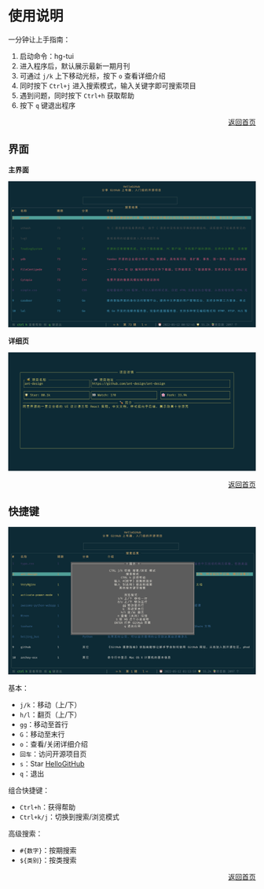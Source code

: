 # 使用说明

一分钟让上手指南：

1. 启动命令：hg-tui
2. 进入程序后，默认展示最新一期月刊
3. 可通过 `j/k` 上下移动光标，按下 `o` 查看详细介绍
4. 同时按下 `Ctrl+j` 进入搜索模式，输入关键字即可搜索项目
4. 遇到问题，同时按下 `Ctrl+h` 获取帮助
5. 按下 `q` 键退出程序

<p align="right"><a href="https://github.com/kaixinbaba/hg-tui">返回首页</a></p>

## 界面

**主界面**

![](doc/img/main.png)


**详细页**

![](doc/img/detail.png)

<p align="right"><a href="https://github.com/kaixinbaba/hg-tui">返回首页</a></p>

## 快捷键

![](doc/img/help.png)

基本：
- `j/k`：移动（上/下）
- `h/l`：翻页（上/下）
- `gg`：移动至首行
- `G`：移动至末行
- `o`：查看/关闭详细介绍
- `回车`：访问开源项目页
- `s`：Star [HelloGitHub](https://github.com/521xueweihan/HelloGitHub)
- `q`：退出

组合快捷键：
- `Ctrl+h`：获得帮助
- `Ctrl+k/j`：切换到搜索/浏览模式

高级搜索：
- `#{数字}`：按期搜索
- `${类别}`：按类搜索


<p align="right"><a href="https://github.com/kaixinbaba/hg-tui">返回首页</a></p>
